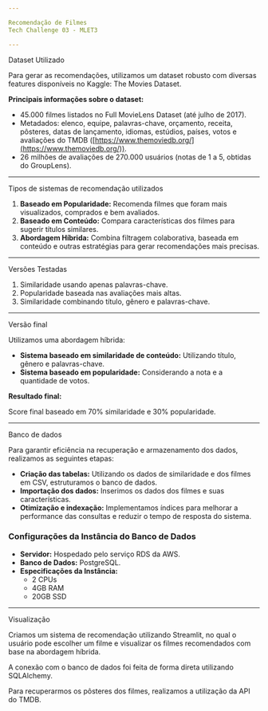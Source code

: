 ```yaml
---

Recomendação de Filmes
Tech Challenge 03 - MLET3

---
```


Dataset Utilizado

Para gerar as recomendações, utilizamos um dataset robusto com diversas features disponíveis no Kaggle: The Movies Dataset.

**Principais informações sobre o dataset:**

* 45.000 filmes listados no Full MovieLens Dataset (até julho de 2017).
* Metadados: elenco, equipe, palavras-chave, orçamento, receita, pôsteres, datas de lançamento, idiomas, estúdios, países, votos e avaliações do TMDB ([https://www.themoviedb.org/](https://www.themoviedb.org/)).
* 26 milhões de avaliações de 270.000 usuários (notas de 1 a 5, obtidas do GroupLens).

---

Tipos de sistemas de recomendação utilizados

1.  **Baseado em Popularidade:** Recomenda filmes que foram mais visualizados, comprados e bem avaliados.
2.  **Baseado em Conteúdo:** Compara características dos filmes para sugerir títulos similares.
3.  **Abordagem Híbrida:** Combina filtragem colaborativa, baseada em conteúdo e outras estratégias para gerar recomendações mais precisas.

---

Versões Testadas

1.  Similaridade usando apenas palavras-chave.
2.  Popularidade baseada nas avaliações mais altas.
3.  Similaridade combinando título, gênero e palavras-chave.

---

Versão final

Utilizamos uma abordagem híbrida:

* **Sistema baseado em similaridade de conteúdo:** Utilizando título, gênero e palavras-chave.
* **Sistema baseado em popularidade:** Considerando a nota e a quantidade de votos.

**Resultado final:**

Score final baseado em 70% similaridade e 30% popularidade.

---

Banco de dados

Para garantir eficiência na recuperação e armazenamento dos dados, realizamos as seguintes etapas:

* **Criação das tabelas:** Utilizando os dados de similaridade e dos filmes em CSV, estruturamos o banco de dados.
* **Importação dos dados:** Inserimos os dados dos filmes e suas características.
* **Otimização e indexação:** Implementamos índices para melhorar a performance das consultas e reduzir o tempo de resposta do sistema.

### Configurações da Instância do Banco de Dados

* **Servidor:** Hospedado pelo serviço RDS da AWS.
* **Banco de Dados:** PostgreSQL.
* **Especificações da Instância:**
    * 2 CPUs
    * 4GB RAM
    * 20GB SSD

---

Visualização

Criamos um sistema de recomendação utilizando Streamlit, no qual o usuário pode escolher um filme e visualizar os filmes recomendados com base na abordagem híbrida.

A conexão com o banco de dados foi feita de forma direta utilizando SQLAlchemy.

Para recuperarmos os pôsteres dos filmes, realizamos a utilização da API do TMDB.
